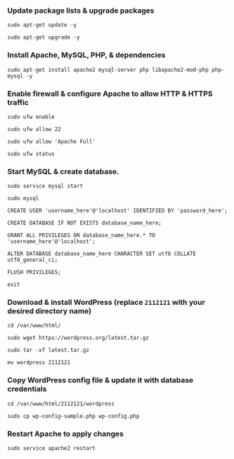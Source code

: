 ### Update package lists & upgrade packages
```
sudo apt-get update -y
```
```
sudo apt-get upgrade -y
```

### Install Apache, MySQL, PHP, & dependencies
```
sudo apt-get install apache2 mysql-server php libapache2-mod-php php-mysql -y
```

### Enable firewall & configure Apache to allow HTTP & HTTPS traffic
```
sudo ufw enable
```
```
sudo ufw allow 22
```
```
sudo ufw allow 'Apache Full'
```
```
sudo ufw status
```

### Start MySQL & create database.
```
sudo service mysql start
```
```
sudo mysql
```
```
CREATE USER 'username_here'@'localhost' IDENTIFIED BY 'password_here';
```
```
CREATE DATABASE IF NOT EXISTS database_name_here;
```
```
GRANT ALL PRIVILEGES ON database_name_here.* TO 'username_here'@'localhost';
```
```
ALTER DATABASE database_name_here CHARACTER SET utf8 COLLATE utf8_general_ci;
```
```
FLUSH PRIVILEGES;
```
```
exit
```

### Download & install WordPress (replace ```2112121``` with your desired directory name)
```
cd /var/www/html/
```
```
sudo wget https://wordpress.org/latest.tar.gz
```
```
sudo tar -xf latest.tar.gz
```
```
mv wordpress 2112121
```

### Copy WordPress config file & update it with database credentials
```
cd /var/www/html/2112121/wordpress
```
```
sudo cp wp-config-sample.php wp-config.php
```

### Restart Apache to apply changes
```
sudo service apache2 restart
```
